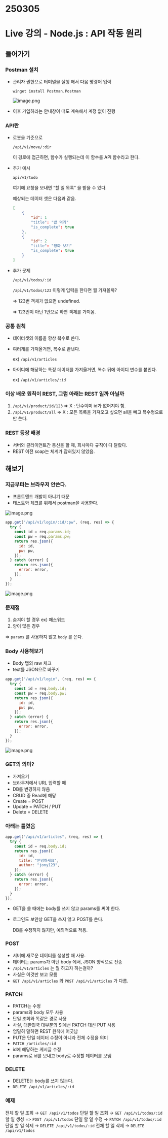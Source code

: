 # 250305

# Live 강의 - Node.js : API 작동 원리

## 들어가기

### Postman 설치

- 관리자 권한으로 터미널을 실행 해서 다음 명령어 입력
    
    `winget install Postman.Postman` 
    
    ![image.png](image.png)
    
- 이후 가입하라는 안내창이 떠도 계속해서 계정 없이 진행

### API란

- 로봇을 기준으로
    
    `/api/v1/move/:dir`
    
    이 경로에 접근하면, 함수가 실행되는데 이 함수를 API 함수라고 한다.
    
- 추가 예시
    
    `api/v1/todo`
    
    여기에 요청을 보내면 “할 일 목록” 을 받을 수 있다.
    
    예상되는 데이터 셋은 다음과 같음.
    
    ```json
    [
    	{
    		"id": 1
    		"title": "밥 먹기"
    		"is_complete": true
    	},
    	{
    		"id": 2
    		"title": "영화 보기"
    		"is_complete": true
    	}
    ]
    ```
    
- 추가 문제
    
    `/api/v1/todos/:id`
    
    `/api/v1/todos/123` 이렇게 입력을 한다면 뭘 가져올까?
    
    ⇒ 123번 객체가 없으면 undefined.
    
    ⇒ 123번이 아닌 1번으로 하면 객체를 가져옴.
    

### 공통 원칙

- 데이터셋의 이름을 항상 복수로 쓴다.
- 여러개를 가져올거면, 복수로 끝낸다.
    
    ex) `/api/v1/articles`
    
- 아이디에 해당하는 특정 데이터를 가져올거면, 복수 뒤에 아이디 변수를 붙인다.
    
    ex) `/api/v1/articles/:id` 
    

### 이상 배운 원칙이 REST, 그럼 아래는 REST 일까 아닐까

1. `/api/v1/product/id/123` ⇒ X : 단수이며 id가 없어져야 함.
2. `/api/v1/product/all` ⇒ X : 모든 목록을 가져오고 싶으면 all을 빼고 복수형으로만 쓴다.

### REST 등장 배경

- 서버와 클라이언트간 통신을 할 때, 회사마다 규칙이 다 달랐다.
- REST 이전 soap는 체계가 잡혀있지 않았음.

## 해보기

### 지금부터는 브라우저 안쓴다.

- 프론트엔드 개발이 아니기 때문
- 테스트와 체크를 위해서 postman을 사용한다.

![image.png](image%201.png)

```jsx
app.get("/api/v1/login/:id/:pw", (req, res) => {
  try {
    const id = req.params.id;
    const pw = req.params.pw;
    return res.json({
      id: id,
      pw: pw,
    });
  } catch (error) {
    return res.json({
      error: error,
    });
  }
});
```

![image.png](image%202.png)

### 문제점

1. 숨겨야 할 경우 ex) 패스워드
2. 양이 많은 경우

⇒ `params` 를 사용하지 않고 `body` 를 쓴다.

### Body 사용해보기

- Body 탭의 raw 체크
- text를 JSON으로 바꾸기

```jsx
app.get("/api/v1/login", (req, res) => {
  try {
    const id = req.body.id;
    const pw = req.body.pw;
    return res.json({
      id: id,
      pw: pw,
    });
  } catch (error) {
    return res.json({
      error: error,
    });
  }
});
```

![image.png](image%203.png)

### GET의 의미?

- 가져오기
- 브라우저에서 URL 입력할 때
- DB를 변경하지 않음
- CRUD 중 Read에 해당
- Create = POST
- Update = PATCH / PUT
- Delete = DELETE

### 아래는 틀렸음

```jsx
app.get("/api/v1/articles", (req, res) => {
  try {
    const id = req.body.id;
    return res.json({
      id: id,
      title: "안녕하세요",
      author: "jony123",
    });
  } catch (error) {
    return res.json({
      error: error,
    });
  }
});
```

- GET을 쓸 때에는 body를 쓰지 않고 params를 써야 한다.
- 로그인도 보안상 GET을 쓰지 않고 POST를 쓴다.
    
    DB를 수정하지 않지만, 예외적으로 적용.
    

### POST

- 서버에 새로운 데이터를 생성할 때 사용.
- 데이터는 params가 아닌 body 에서, JSON 양식으로 전송
- `/api/v1/articles` 는 뭘 하고자 하는걸까?
- 사실은 이것만 보고 모름
- `GET /api/v1/articles` 와 `POST /api/v1/articles` 가 다름.

### PATCH

- PATCH는 수정
- params와 body 모두 사용
- 단일 조회와 똑같은 경로 사용
- 사실, 대한민국 대부분의 SI에선 PATCH 대신 PUT 사용
- 엄밀히 말하면 REST 원칙에 어긋남
- PUT은 단일 데이터 수정이 아니라 전체 수정을 의미
- `PATCH /articles/:id`
- id에 해당하는 게시글 수정
- params로 id를 보내고 body로 수정할 데이터를 보냄

### DELETE

- DELETE는 body를 쓰지 않는다.
- `DELETE /api/v1/articles/:id`

### 예제

전체 할 일 조회 → `GET /api/v1/todos`
단일 할 일 조회 → `GET /api/v1/todos/:id`
할 일 생성 => `POST /api/v1/todos`
단일 할 일 수정 → `PATCH /api/v1/todos/:id`
단일 할 일 삭제 → `DELETE /api/v1/todos/:id`
전체 할 일 삭제 → `DELETE /api/v1/todos`